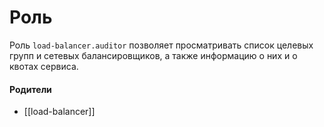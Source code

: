 # Роль

Роль `load-balancer.auditor` позволяет просматривать список целевых групп и сетевых балансировщиков, а также информацию о них и о квотах сервиса.


#### Родители

- [[load-balancer]]
